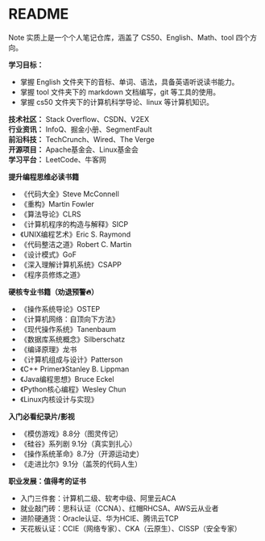 # README
Note 实质上是一个个人笔记仓库，涵盖了 CS50、English、Math、tool 四个方向。 

**学习目标：**  
* 掌握 English 文件夹下的音标、单词、语法，具备英语听说读书能力。  
* 掌握 tool 文件夹下的 markdown 文档编写，git 等工具的使用。  
* 掌握 cs50 文件夹下的计算机科学导论、linux 等计算机知识。  

**技术社区：** Stack Overflow、CSDN、V2EX  
**行业资讯：** InfoQ、掘金小册、SegmentFault  
**前沿科技：** TechCrunch、Wired、The Verge  
**开源项目：** Apache基金会、Linux基金会  
**学习平台：** LeetCode、牛客网  

**提升编程思维必读书籍**  

* 《代码大全》Steve McConnell  
* 《重构》Martin Fowler  
* 《算法导论》CLRS  
* 《计算机程序的构造与解释》SICP  
* 《UNIX编程艺术》Eric S. Raymond  
* 《代码整洁之道》Robert C. Martin  
* 《设计模式》GoF  
* 《深入理解计算机系统》CSAPP  
* 《程序员修炼之道》  

**硬核专业书籍（劝退预警🔥）**  
* 《操作系统导论》OSTEP  
* 《计算机网络：自顶向下方法》  
* 《现代操作系统》Tanenbaum  
* 《数据库系统概念》Silberschatz  
* 《编译原理》龙书  
* 《计算机组成与设计》Patterson  
* 《C++ Primer》Stanley B. Lippman  
* 《Java编程思想》Bruce Eckel  
* 《Python核心编程》Wesley Chun  
* 《Linux内核设计与实现》  

**入门必看纪录片/影视**  

* 《模仿游戏》8.8分（图灵传记）  
* 《硅谷》系列剧 9.1分（真实到扎心）  
* 《操作系统革命》8.7分（开源运动史）  
* 《走进比尔》9.1分（盖茨的代码人生）  

**职业发展：值得考的证书**  
* 入门三件套：计算机二级、软考中级、阿里云ACA  
* 就业敲门砖：思科认证（CCNA）、红帽RHCSA、AWS云从业者  
* 进阶硬通货：Oracle认证、华为HCIE、腾讯云TCP  
* 天花板认证：CCIE（网络专家）、CKA（云原生）、CISSP（安全专家）  
